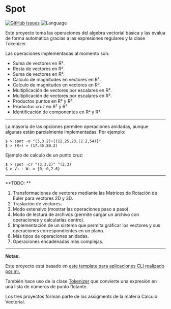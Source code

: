 # Spot
[![GitHub issues](https://img.shields.io/github/issues/evilelliot/spot-vector)](https://github.com/evilelliot/spot-vector/issues)
![Language](https://img.shields.io/badge/C%2B%2B-Language-blue)

Este proyecto toma las operaciones del algebra vectorial básica y las evalua de forma automatica gracias a las expresiones regulares y la clase Tokenizer.

Las operaciones implementadas al momento son:

- Suma de vectores en R².
- Resta de vectores en R².
- Suma de vectores en R³.
- Calculo de magnitudes en vectores en R².
- Calculo de magnitudes en vectores en R³.
- Multiplicación de vectores por escalares en R².
- Multiplicación de vectores por escalares en R³.
- Productos puntos en R² y R³.
- Productos cruz en R² y R³.
- Identificación de componentes en R² y R³.
---
La mayoría de las opciones permiten operaciones anidadas, aunque algunas están parcialmente implementadas. Por ejemplo:

```console
$ > spot -o "(3,3.2)+[(12.25,23,(2.2,54)]"
$ > (R→) = (17.45,80.2)
```
Ejemplo de calculo de un punto cruz:

```console
$ > spot -cr "(3,3.2)" "(2,3)
$ > V→ ⋅ W→ = {0,-0,2.6}
```
---
**TODO: **
1. Transformaciones de vectores mediante las Matrices de Rotación de Euler para vectores 2D y 3D.
2. Traslación de vectores.
3. Modo extensivo (mostrar las operaciones paso a paso).
4. Modo de lectura de archivos (permite cargar un archivo con operaciones y calcularlas dentro).
5. Implementación de un sistema que permita gráficar los vectores y sus operaciones correspondientes en un plano.
6. Más tipos de operaciones anidadas.
7. Operaciones encadenadas más complejas.

---
**Notas:**

Este proyecto está basado en [este template para aplicaciones CLI realizado por mi.](https://github.com/evilelliot/Testing-CLI "este template para aplicaciones CLI realizado por mi.")

También hace uso de la clase [Tokenizer](https://github.com/evilelliot/Tokens-CPP "Tokenizer") que convierte una expresión en una lista de números de punto flotante.

Los tres proyectos forman parte de los assigments de la materia Calculo Vectorial.
